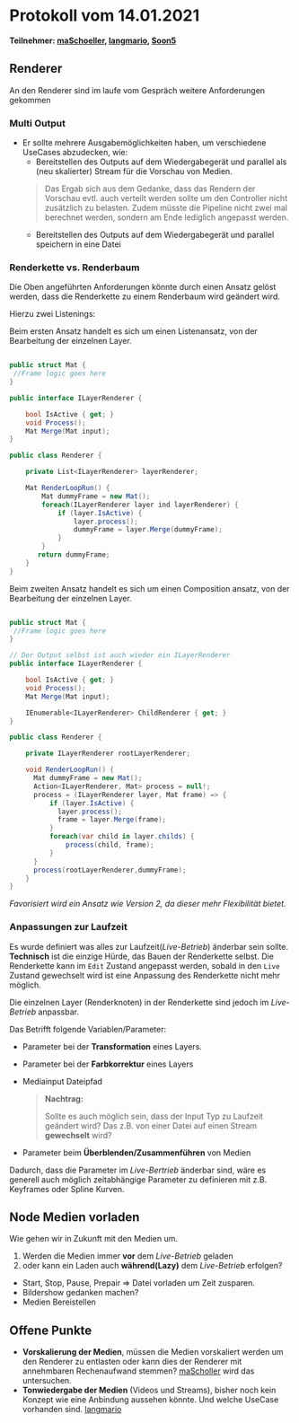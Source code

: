 # Protokoll vom 14.01.2021

__Teilnehmer: [maSchoeller](https://github.com/maSchoeller), [langmario](https://github.com/langmario), [Soon5](https://github.com/Soon5)__

## Renderer

An den Renderer sind im laufe vom Gespräch weitere Anforderungen gekommen

### Multi Output

- Er sollte mehrere Ausgabemöglichkeiten haben, um verschiedene UseCases abzudecken, wie:
  - Bereitstellen des Outputs auf dem Wiedergabegerät und parallel als (neu skalierter) Stream für die Vorschau von Medien.
  > Das Ergab sich aus dem Gedanke, dass das Rendern der Vorschau evtl. auch verteilt werden sollte um den Controller nicht zusätzlich zu belasten.
  > Zudem müsste die Pipeline nicht zwei mal berechnet werden, sondern am Ende lediglich angepasst werden.
  - Bereitstellen des Outputs auf dem Wiedergabegerät und parallel speichern in eine Datei

### Renderkette vs. Renderbaum

Die Oben angeführten Anforderungen könnte durch einen Ansatz gelöst werden, dass die Renderkette zu einem Renderbaum wird geändert wird.

Hierzu zwei Listenings:

Beim ersten Ansatz handelt es sich um einen Listenansatz, von der Bearbeitung der einzelnen Layer.
``` csharp

public struct Mat {
 //Frame logic goes here
}

public interface ILayerRenderer {

    bool IsActive { get; }
    void Process();
    Mat Merge(Mat input);
}

public class Renderer {

    private List<ILayerRenderer> layerRenderer;    

    Mat RenderLoopRun() {
        Mat dummyFrame = new Mat();
        foreach(ILayerRenderer layer ind layerRenderer) {
            if (layer.IsActive) {
                layer.process();
                dummyFrame = layer.Merge(dummyFrame);
            }
        }
       return dummyFrame; 
    }
}

```

Beim zweiten Ansatz handelt es sich um einen Composition ansatz, von der Bearbeitung der einzelnen Layer.
``` csharp

public struct Mat {
 //Frame logic goes here
}

// Der Output selbst ist auch wieder ein ILayerRenderer
public interface ILayerRenderer {

    bool IsActive { get; }
    void Process();
    Mat Merge(Mat input);

    IEnumerable<ILayerRenderer> ChildRenderer { get; }
}

public class Renderer {

    private ILayerRenderer rootLayerRenderer;    

    void RenderLoopRun() {
      Mat dummyFrame = new Mat();
      Action<ILayerRenderer, Mat> process = null!;
      process = (ILayerRenderer layer, Mat frame) => {
          if (layer.IsActive) {
            layer.process();
            frame = layer.Merge(frame);
          }
          foreach(var child in layer.childs) {
              process(child, frame);
          }
      }
      process(rootLayerRenderer,dummyFrame);
    }
}

```

_Favorisiert wird ein Ansatz wie Version 2, da dieser mehr Flexibilität bietet._

### Anpassungen zur Laufzeit

Es wurde definiert was alles zur Laufzeit(_Live-Betrieb_) änderbar sein sollte.
__Technisch__ ist die einzige Hürde, das Bauen der Renderkette selbst.
Die Renderkette kann im `Edit` Zustand angepasst werden, sobald in den `Live` Zustand gewechselt wird ist eine Anpassung des Renderkette nicht mehr möglich.

Die einzelnen Layer (Renderknoten) in der Renderkette sind jedoch im _Live-Betrieb_ anpassbar.

Das Betrifft folgende Variablen/Parameter:

- Parameter bei der __Transformation__ eines Layers.
- Parameter bei der __Farbkorrektur__ eines Layers
- Mediainput Dateipfad

  > __Nachtrag:__
  >
  > Sollte es auch möglich sein, dass der Input Typ zu Laufzeit geändert wird?
  > Das z.B. von einer Datei auf einen Stream __gewechselt__ wird?

- Parameter beim __Überblenden/Zusammenführen__ von Medien

Dadurch, dass die Parameter im _Live-Bertrieb_ änderbar sind, wäre es generell auch möglich zeitabhängige Parameter zu definieren mit z.B. Keyframes oder Spline Kurven.

## Node Medien vorladen

Wie gehen wir in Zukunft mit den Medien um.

1. Werden die Medien immer __vor__ dem _Live-Betrieb_ geladen
2. oder kann ein Laden auch __während(Lazy)__ dem _Live-Betrieb_ erfolgen?

- Start, Stop, Pause, Prepair => Datei vorladen um Zeit zusparen.
- Bildershow gedanken machen?
- Medien Bereistellen

## Offene Punkte

- __Vorskalierung der Medien__, müssen die Medien vorskaliert werden um den Renderer zu entlasten oder kann dies der Renderer mit annehmbaren Rechenaufwand stemmen?
  [maScholler](https://github.com/maSchoeller) wird das untersuchen.
- __Tonwiedergabe der Medien__ (Videos und Streams), bisher noch kein Konzept wie eine Anbindung aussehen könnte. Und welche UseCase vorhanden sind. [langmario](https://github.com/langmario)
